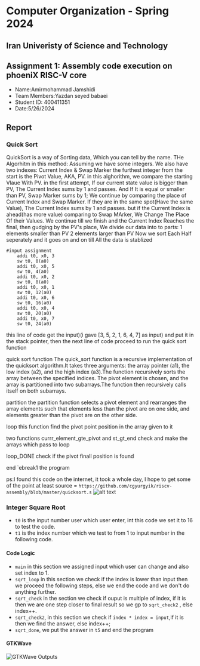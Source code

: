 Computer Organization - Spring 2024
==============================================================
## Iran Univeristy of Science and Technology
## Assignment 1: Assembly code execution on phoeniX RISC-V core
- Name:Amirmohammad Jamshidi
- Team Members:Yazdan seyed babaei
- Student ID: 400411351
- Date:5/26/2024
## Report

### Quick Sort
QuickSort is a way of Sorting data, Which you can tell by the name.
 THe Algorhitm in this method:
Assuming we have some integers.
We also have two indexes: Current Index & Swap Marker
the furthest integer from the start is the Pivot Value, AKA, PV.
in this alghorithm, we compare the starting Vlaue With PV.
in the first attempt, If our current state value is bigger than PV, The Current Index sums by 1 and passes.
And If It is equal or smaller than PV, Swap Marker sums by 1; We continue by comparing the place of Current Index and Swap Marker. If they are in the same spot(Have the same Value),
The Current Index sums by 1 and passes. but if the Current Index is ahead(has more value) comparing to Swap MArker, We Change The Place Of their Values.
We continue till we finish and the Current Index Reaches the final, then gudging by the PV's place, We divide our data into to parts:
1 elements smaller than PV
2 elements larger than PV
Now we sort Each Half seperately and it goes on and on till All the data is stablized

```
#input assignment
    addi t0, x0, 3
    sw t0, 0(a0) 
    addi t0, x0, 5
    sw t0, 4(a0)
    addi t0, x0, 2
    sw t0, 8(a0)
    addi t0, x0, 1
    sw t0, 12(a0)
    addi t0, x0, 6
    sw t0, 16(a0)
    addi t0, x0, 4
    sw t0, 20(a0)
    addi t0, x0, 7
    sw t0, 24(a0)
```
this line of code get the input)(i gave [3, 5, 2, 1, 6, 4, 7] as input) and put it in the stack pointer, then the next line of code proceed to run the quick sort function

quick sort function
The quick_sort function is a recursive implementation of the quicksort algorithm.It takes three arguments: the array pointer (a1), the low index (a2), and the high index (a3).The function recursively sorts the array between the specified indices.
The pivot element is chosen, and the array is partitioned into two subarrays.The function then recursively calls itself on both subarrays.

partition
the partition function selects a pivot element and rearranges the array elements such that elements less than the pivot are on one side, and elements greater than the pivot are on the other side.

loop
this function find the pivot point position in the array given to it

two functions currr_element_gte_pivot and st_gt_end check and make the arrays which pass to loop

loop_DONE
check if the pivot finall position is found

end 
`ebreak1 the program


ps:I found this code on the internet, it took a whole day, I hope to get some of the point at least
source = `https://github.com/cgyurgyik/riscv-assembly/blob/master/quicksort.s`
![alt text](image-1.png)
### Integer Square Root
- `t0` is the input number user which user enter, int this code we set it to 16 to test the code.
- `t1` is the index number which we test to from 1 to input number in the following code.
#### Code Logic
- `main` in this section we assigned input which user can change and also set index to 1.
- `sqrt_loop` in this section we check if the index is lower than input then we proceed the following steps, else we end the code and we don't do anything further.
- `sqrt_check` in the section we check if ouput is multiple of index, if it is then we are one step closer to final result so we gp to `sqrt_check2` , else  index++.
- `sqrt_check2`, in this section we check if `index * index = input`,if it is then we find the answer, else index++;
- `sqrt_done`, we put the answer in `t5` and end the program
#### GTKWave
![GTKWave Outputs](image.png)